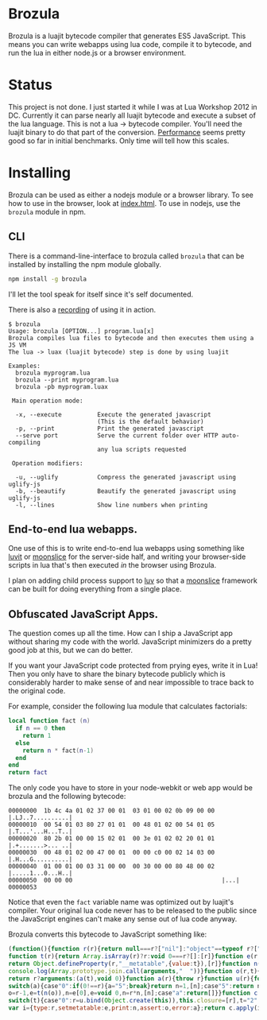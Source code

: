 # Brozula

Brozula is a luajit bytecode compiler that generates ES5 JavaScript.  This means
you can write webapps using lua code, compile it to bytecode, and run the lua in
either node.js or a browser environment.

# Status

This project is not done.  I just started it while I was at
Lua Workshop 2012 in DC.  Currently it can parse nearly all luajit bytecode and
execute a subset of the lua language.  This is not a lua -> bytecode compiler.
You'll need the luajit binary to do that part of the conversion.  [Performance][]
seems pretty good so far in initial benchmarks.  Only time will tell how this scales.

# Installing

Brozula can be used as either a nodejs module or a browser library.  To see how
to use in the browser, look at [index.html][]. To use in nodejs, use the
`brozula` module in npm.

## CLI

There is a command-line-interface to brozula called `brozula` that can be
installed by installing the npm module globally.

```sh
npm install -g brozula
```

I'll let the tool speak for itself since it's self documented.

There is also a [recording][] of using it in action.

```
$ brozula
Usage: brozula [OPTION...] program.lua[x]
Brozula compiles lua files to bytecode and then executes them using a JS VM
The lua -> luax (luajit bytecode) step is done by using luajit

Examples:
  brozula myprogram.lua
  brozula --print myprogram.lua
  brozula -pb myprogram.luax

 Main operation mode:

  -x, --execute          Execute the generated javascript
                         (This is the default behavior)
  -p, --print            Print the generated javascript
  --serve port           Serve the current folder over HTTP auto-compiling
                         any lua scripts requested

 Operation modifiers:

  -u, --uglify           Compress the generated javascript using uglify-js
  -b, --beautify         Beautify the generated javascript using uglify-js
  -l, --lines            Show line numbers when printing
```

## End-to-end lua webapps.

One use of this is to write end-to-end lua webapps using something like [luvit][]
or [moonslice][] for the server-side half, and writing your browser-side scripts
in lua that's then executed *in* the browser using Brozula.

I plan on adding child process support to [luv][] so that a [moonslice][] framework
can be built for doing everything from a single place.

## Obfuscated JavaScript Apps.

The question comes up all the time.  How can I ship a JavaScript app without
sharing my code with the world.  JavaScript minimizers do a pretty good job at
this, but we can do better.

If you want your JavaScript code protected from prying eyes, write it in Lua!
Then you only have to share the binary bytecode publicly which is considerably
harder to make sense of and near impossible to trace back to the original code.

For example, consider the following lua module that calculates factorials:

```lua
local function fact (n)
  if n == 0 then
    return 1
  else
    return n * fact(n-1)
  end
end
return fact
```

The only code you have to store in your node-webkit or web app would be brozula
and the following bytecode:

```hd
00000000  1b 4c 4a 01 02 37 00 01  03 01 00 02 0b 09 00 00  |.LJ..7..........|
00000010  00 54 01 03 80 27 01 01  00 48 01 02 00 54 01 05  |.T...'...H...T..|
00000020  80 2b 01 00 00 15 02 01  00 3e 01 02 02 20 01 01  |.+.......>... ..|
00000030  00 48 01 02 00 47 00 01  00 00 c0 00 02 14 03 00  |.H...G..........|
00000040  01 00 01 00 03 31 00 00  00 30 00 00 80 48 00 02  |.....1...0...H..|
00000050  00 00 00                                          |...|
00000053
```

Notice that even the `fact` variable name was optimized out by luajit's compiler.
Your original lua code never has to be released to the public since the JavaScript
engines can't make any sense out of lua code anyway.

Brozula converts this bytecode to JavaScript something like:

```js
(function(){function r(r){return null===r?["nil"]:"object"==typeof r?["table"]:[typeof r]}
function t(r){return Array.isArray(r)?r:void 0===r?[]:[r]}function e(r,t){
return Object.defineProperty(r,"__metatable",{value:t}),[r]}function n(){
console.log(Array.prototype.join.call(arguments,"  "))}function o(r,t){
return r?arguments:(a(t),void 0)}function a(r){throw r}function u(r){for(var e,n,o,a="0";;)
switch(a){case"0":if(0!==r){a="5";break}return n=1,[n];case"5":return n=this.__proto__.closure[0],
o=r-1,e=t(n(o)),n=e[0],e=void 0,n=r*n,[n];case"a":return[]}}function c(){for(var r,t="0";;)
switch(t){case"0":r=u.bind(Object.create(this)),this.closure=[r],t="2";break;case"2":return[r]}}
var i={type:r,setmetatable:e,print:n,assert:o,error:a};return c.apply(i,arguments)})();
```

[luvit]: http://luvit.io/
[moonslice]: https://github.com/creationix/moonslice-luv
[luv]: https://github.com/creationix/luv
[index.html]: https://github.com/creationix/brozula/blob/master/widgets/index.html
[recording]: http://codestre.am/a0b85e026d7f63958cb5adf7c
[Performance]: http://jsperf.com/efficient-goto